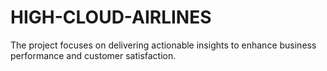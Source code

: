 # HIGH-CLOUD-AIRLINES
The project focuses on delivering actionable insights to enhance business performance and customer satisfaction.
